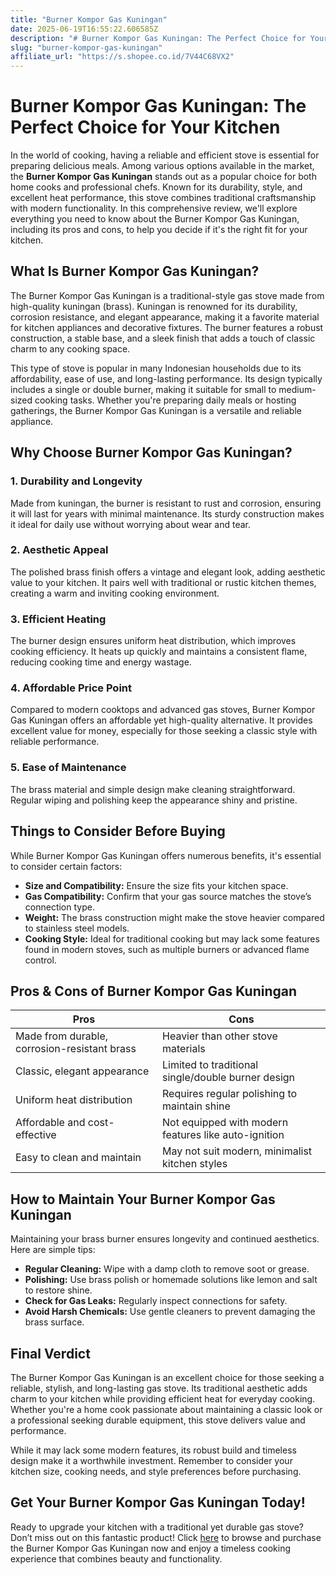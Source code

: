 ```yaml
---
title: "Burner Kompor Gas Kuningan"
date: 2025-06-19T16:55:22.606585Z
description: "# Burner Kompor Gas Kuningan: The Perfect Choice for Your Kitchen..."
slug: "burner-kompor-gas-kuningan"
affiliate_url: "https://s.shopee.co.id/7V44C68VX2"
---
```

# Burner Kompor Gas Kuningan: The Perfect Choice for Your Kitchen

In the world of cooking, having a reliable and efficient stove is essential for preparing delicious meals. Among various options available in the market, the **Burner Kompor Gas Kuningan** stands out as a popular choice for both home cooks and professional chefs. Known for its durability, style, and excellent heat performance, this stove combines traditional craftsmanship with modern functionality. In this comprehensive review, we'll explore everything you need to know about the Burner Kompor Gas Kuningan, including its pros and cons, to help you decide if it's the right fit for your kitchen.

## What Is Burner Kompor Gas Kuningan?

The Burner Kompor Gas Kuningan is a traditional-style gas stove made from high-quality kuningan (brass). Kuningan is renowned for its durability, corrosion resistance, and elegant appearance, making it a favorite material for kitchen appliances and decorative fixtures. The burner features a robust construction, a stable base, and a sleek finish that adds a touch of classic charm to any cooking space.

This type of stove is popular in many Indonesian households due to its affordability, ease of use, and long-lasting performance. Its design typically includes a single or double burner, making it suitable for small to medium-sized cooking tasks. Whether you're preparing daily meals or hosting gatherings, the Burner Kompor Gas Kuningan is a versatile and reliable appliance.

## Why Choose Burner Kompor Gas Kuningan?

### 1. **Durability and Longevity**
Made from kuningan, the burner is resistant to rust and corrosion, ensuring it will last for years with minimal maintenance. Its sturdy construction makes it ideal for daily use without worrying about wear and tear.

### 2. **Aesthetic Appeal**
The polished brass finish offers a vintage and elegant look, adding aesthetic value to your kitchen. It pairs well with traditional or rustic kitchen themes, creating a warm and inviting cooking environment.

### 3. **Efficient Heating**
The burner design ensures uniform heat distribution, which improves cooking efficiency. It heats up quickly and maintains a consistent flame, reducing cooking time and energy wastage.

### 4. **Affordable Price Point**
Compared to modern cooktops and advanced gas stoves, Burner Kompor Gas Kuningan offers an affordable yet high-quality alternative. It provides excellent value for money, especially for those seeking a classic style with reliable performance.

### 5. **Ease of Maintenance**
The brass material and simple design make cleaning straightforward. Regular wiping and polishing keep the appearance shiny and pristine.

## Things to Consider Before Buying

While Burner Kompor Gas Kuningan offers numerous benefits, it's essential to consider certain factors:

- **Size and Compatibility:** Ensure the size fits your kitchen space.
- **Gas Compatibility:** Confirm that your gas source matches the stove’s connection type.
- **Weight:** The brass construction might make the stove heavier compared to stainless steel models.
- **Cooking Style:** Ideal for traditional cooking but may lack some features found in modern stoves, such as multiple burners or advanced flame control.

## Pros & Cons of Burner Kompor Gas Kuningan

| Pros                                         | Cons                                             |
|----------------------------------------------|--------------------------------------------------|
| Made from durable, corrosion-resistant brass | Heavier than other stove materials               |
| Classic, elegant appearance                | Limited to traditional single/double burner design |
| Uniform heat distribution                  | Requires regular polishing to maintain shine   |
| Affordable and cost-effective              | Not equipped with modern features like auto-ignition |
| Easy to clean and maintain                 | May not suit modern, minimalist kitchen styles |

## How to Maintain Your Burner Kompor Gas Kuningan

Maintaining your brass burner ensures longevity and continued aesthetics. Here are simple tips:

- **Regular Cleaning:** Wipe with a damp cloth to remove soot or grease.
- **Polishing:** Use brass polish or homemade solutions like lemon and salt to restore shine.
- **Check for Gas Leaks:** Regularly inspect connections for safety.
- **Avoid Harsh Chemicals:** Use gentle cleaners to prevent damaging the brass surface.

## Final Verdict

The Burner Kompor Gas Kuningan is an excellent choice for those seeking a reliable, stylish, and long-lasting gas stove. Its traditional aesthetic adds charm to your kitchen while providing efficient heat for everyday cooking. Whether you're a home cook passionate about maintaining a classic look or a professional seeking durable equipment, this stove delivers value and performance.

While it may lack some modern features, its robust build and timeless design make it a worthwhile investment. Remember to consider your kitchen size, cooking needs, and style preferences before purchasing.

## Get Your Burner Kompor Gas Kuningan Today!

Ready to upgrade your kitchen with a traditional yet durable gas stove? Don’t miss out on this fantastic product! Click [here](https://s.shopee.co.id/7V44C68VX2) to browse and purchase the Burner Kompor Gas Kuningan now and enjoy a timeless cooking experience that combines beauty and functionality.
